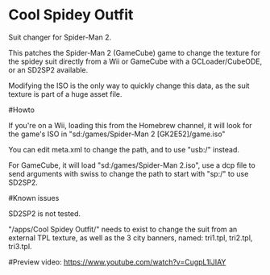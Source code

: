 # Cool Spidey Outfit
 Suit changer for Spider-Man 2.


This patches the Spider-Man 2 (GameCube) game to change the texture for the spidey suit directly from a Wii or GameCube with a GCLoader/CubeODE, or an SD2SP2 available.

Modifying the ISO is the only way to quickly change this data, as the suit texture is part of a huge asset file.


#Howto

If you're on a Wii, loading this from the Homebrew channel, it will look for the game's ISO in "sd:/games/Spider-Man 2 [GK2E52]/game.iso"

You can edit meta.xml to change the path, and to use "usb:/" instead.

For GameCube, it will load "sd:/games/Spider-Man 2.iso", use a dcp file to send arguments with swiss to change the path to start with "sp:/" to use SD2SP2.


#Known issues

SD2SP2 is not tested.

"/apps/Cool Spidey Outfit/" needs to exist to change the suit from an external TPL texture, as well as the 3 city banners, named: tri1.tpl, tri2.tpl, tri3.tpl.


#Preview video:
https://www.youtube.com/watch?v=CugpL1lJIAY
